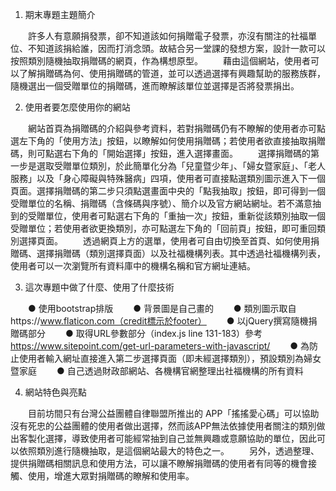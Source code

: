 1.	期末專題主題簡介

　　許多人有意願捐發票，卻不知道該如何捐贈電子發票，亦沒有關注的社福單位、不知道該捐給誰，因而打消念頭。故結合另一堂課的發想方案，設計一款可以按照類別隨機抽取捐贈碼的網頁，作為構想原型。
　　藉由這個網站，使用者可以了解捐贈碼為何、使用捐贈碼的管道，並可以透過選擇有興趣幫助的服務族群，隨機選出一個受贈單位的捐贈碼，進而瞭解該單位並選擇是否將發票捐出。
  
2.	使用者要怎麼使用你的網站

　　網站首頁為捐贈碼的介紹與參考資料，若對捐贈碼仍有不瞭解的使用者亦可點選左下角的「使用方法」按鈕，以瞭解如何使用捐贈碼；若使用者欲直接抽取捐贈碼，則可點選右下角的「開始選擇」按鈕，進入選擇畫面。
　　選擇捐贈碼的第一步是選取受贈單位類別，於此簡單化分為「兒童暨少年」、「婦女暨家庭」、「老人服務」以及「身心障礙與特殊醫病」四項，使用者可直接點選類別圖示進入下一個頁面。選擇捐贈碼的第二步只須點選畫面中央的「點我抽取」按鈕，即可得到一個受贈單位的名稱、捐贈碼（含條碼與序號）、簡介以及官方網站網址。若不滿意抽到的受贈單位，使用者可點選右下角的「重抽一次」按鈕，重新從該類別抽取一個受贈單位；若使用者欲更換類別，亦可點選左下角的「回前頁」按鈕，即可重回類別選擇頁面。
　　透過網頁上方的選單，使用者可自由切換至首頁、如何使用捐贈碼、選擇捐贈碼（類別選擇頁面）以及社福機構列表。其中透過社福機構列表，使用者可以一次瀏覽所有資料庫中的機構名稱和官方網址連結。
  
3.	這次專題中做了什麼、使用了什麼技術

　　● 使用bootstrap排版
　　● 背景圖是自己畫的
　　● 類別圖示取自https://www.flaticon.com（credit標示於footer）
　　● 以jQuery撰寫隨機捐贈碼部分
　　● 取得URL參數部分（index.js line 131-183）參考 https://www.sitepoint.com/get-url-parameters-with-javascript/
　　● 為防止使用者輸入網址直接進入第二步選擇頁面（即未經選擇類別），預設類別為婦女暨家庭
　　● 自己透過財政部網站、各機構官網整理出社福機構的所有資料
  
4.	網站特色與亮點

　　目前坊間只有台灣公益團體自律聯盟所推出的 APP「搖搖愛心碼」可以協助沒有死忠的公益團體的使用者做出選擇，然而該APP無法依據使用者關注的類別做出客製化選擇，導致使用者可能經常抽到自己並無興趣或意願協助的單位，因此可以依照類別進行隨機抽取，是這個網站最大的特色之一。
　　另外，透過整理、提供捐贈碼相關訊息和使用方法，可以讓不瞭解捐贈碼的使用者有同等的機會接觸、使用，增進大眾對捐贈碼的瞭解和使用率。
